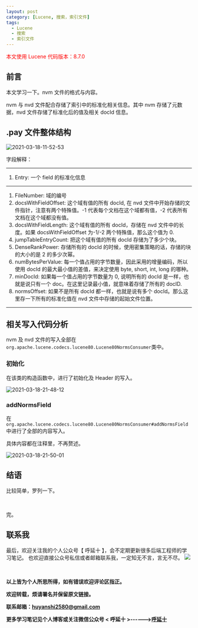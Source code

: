 ```yaml
---
layout: post
category: [Lucene, 搜索，索引文件]
tags:
  - Lucene
  - 搜索
  - 索引文件
---
```


<font color="red">本文使用 Lucene 代码版本：8.7.0</font>

## 前言

本文学习一下。nvm 文件的格式与内容。

nvm 与 nvd 文件配合存储了索引中的标准化相关信息。其中 nvm 存储了元数据，nvd 文件存储了标准化后的值及相关 docId 信息。

## .pay 文件整体结构

![2021-03-18-11-52-53](http://img.couplecoders.tech/2021-03-18-11-52-53.png)

字段解释：

--- 
1. Entry: 一个 field 的标准化信息

--- 
1. FileNumber: 域的编号
2. docsWithFieldOffset: 这个域有值的所有 docId, 在 nvd 文件中开始存储的文件指针，注意有两个特殊值。-1 代表每个文档在这个域都有值，-2 代表所有文档在这个域都没有值。
3. docsWithFieldLength: 这个域有值的所有 docId，存储在 nvd 文件中的长度。如果 docsWithFieldOffset 为-1/-2 两个特殊值，那么这个值为 0.
4. jumpTableEntryCount: 把这个域有值的所有 docId 存储为了多少个块。
5. DenseRankPower: 存储所有的 docId 的时候，使用密集策略的话，存储的块的大小的是 2 的多少次幂。
6. numBytesPerValue: 每一个值占用的字节数量，因此采用的增量编码，所以使用 docId 的最大最小值的差值，来决定使用 byte, short, int, long 的哪种。
7. minDocId: 如果每一个值占用的字节数量为 0, 说明所有的 docId 是一样，也就是说只有一个 doc。在这里记录最小值，就意味着存储了所有的 docID. 
8. normsOffset: 如果不是所有 docId 都一样，也就是说有多个 docId。那么这里存一下所有的标准化值在 nvd 文件中存储的起始文件位置。

---

## 相关写入代码分析

nvm 及 nvd 文件的写入全部在`org.apache.lucene.codecs.lucene80.Lucene80NormsConsumer`类中。

### 初始化

在该类的构造函数中，进行了初始化及 Header 的写入。

![2021-03-18-21-48-12](http://img.couplecoders.tech/2021-03-18-21-48-12.png)

### addNormsField

在`org.apache.lucene.codecs.lucene80.Lucene80NormsConsumer#addNormsField`中进行了全部的内容写入。

具体内容都在注释里，不再赘述。

![2021-03-18-21-50-01](http://img.couplecoders.tech/2021-03-18-21-50-01.png)

## 结语

比较简单，罗列一下。

<br>

完。
<br>

## 联系我
最后，欢迎关注我的个人公众号【 呼延十 】，会不定期更新很多后端工程师的学习笔记。
也欢迎直接公众号私信或者邮箱联系我，一定知无不言，言无不尽。
![](http://img.couplecoders.tech/%E6%89%AB%E7%A0%81_%E6%90%9C%E7%B4%A2%E8%81%94%E5%90%88%E4%BC%A0%E6%92%AD%E6%A0%B7%E5%BC%8F-%E6%A0%87%E5%87%86%E8%89%B2%E7%89%88.png)

<br>

**以上皆为个人所思所得，如有错误欢迎评论区指正。**

**欢迎转载，烦请署名并保留原文链接。**

**联系邮箱：huyanshi2580@gmail.com**

**更多学习笔记见个人博客或关注微信公众号 &lt; 呼延十 &gt;------><a href="{{ site.baseurl }}/">呼延十</a>**